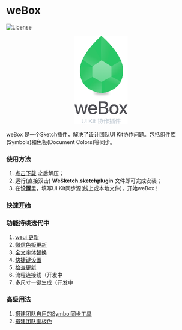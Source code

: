 # weBox 
[![License](https://img.shields.io/badge/license-MIT-blue.svg?style=flat)](http://opensource.org/licenses/MIT "Feel free to contribute.") 

<p style="text-align: center;">
<img alt="weBox" src="img/weBox-logo.png" width="142">
</p>

weBox 是一个Sketch插件，解决了设计团队UI Kit协作问题。包括组件库(Symbols)和色板(Document Colors)等同步。

### 使用方法
1. [点击下载](https://github.com/weixin/weBox/archive/master.zip) 之后解压；
2. 运行(直接双击) **WeSketch.sketchplugin** 文件即可完成安装；
3. 在**设置**里，填写UI Kit同步源(线上或本地文件)，开始weBox！


### [快速开始](https://github.com/weixin/weBox/wiki/0.%E5%BF%AB%E9%80%9F%E5%BC%80%E5%A7%8B)


### 功能持续迭代中

1. [weui 更新](https://github.com/weixin/weBox/wiki/%E2%92%88weui-%E6%9B%B4%E6%96%B0)
2. [微信色板更新](https://github.com/weixin/weBox/wiki/%E2%92%89%E8%89%B2%E6%9D%BF-%E6%9B%B4%E6%96%B0)
3. [全文字体替换](https://github.com/weixin/weBox/wiki/%E2%92%8A%E5%85%A8%E6%96%87%E5%AD%97%E4%BD%93%E6%9B%BF%E6%8D%A2)
4. [快捷键设置](https://github.com/weixin/weBox/wiki/%E2%92%8B%E5%BF%AB%E6%8D%B7%E9%94%AE%E8%AE%BE%E7%BD%AE)
5. [检查更新](https://github.com/weixin/weBox/wiki/%E2%92%8C%E6%A3%80%E6%9F%A5%E6%9B%B4%E6%96%B0)
6. 流程连接线（开发中
7. 多尺寸一键生成（开发中

### 高级用法

1. [搭建团队自用的Symbol同步工具](https://github.com/weixin/weBox/wiki/%E2%92%92-%E6%90%AD%E5%BB%BA%E5%9B%A2%E9%98%9F%E8%87%AA%E7%94%A8%E7%9A%84Symbol%E5%90%8C%E6%AD%A5%E5%B7%A5%E5%85%B7)
2. [搭建团队画板色](https://github.com/weixin/weBox/wiki/%E2%92%93-%E6%90%AD%E5%BB%BA%E5%9B%A2%E9%98%9F%E7%94%BB%E6%9D%BF%E8%89%B2)